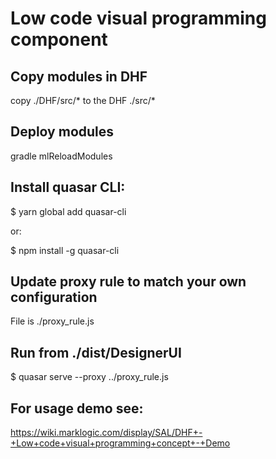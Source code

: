 # Low code visual programming component

## Copy modules in DHF
copy ./DHF/src/* to the DHF ./src/*

## Deploy modules
gradle  mlReloadModules

## Install quasar CLI:

$ yarn global add quasar-cli

or:

$ npm install -g quasar-cli

## Update proxy rule to match your own configuration
File is ./proxy_rule.js

## Run from ./dist/DesignerUI

$ quasar serve --proxy ../proxy_rule.js


## For usage demo see:
https://wiki.marklogic.com/display/SAL/DHF+-+Low+code+visual+programming+concept+-+Demo

